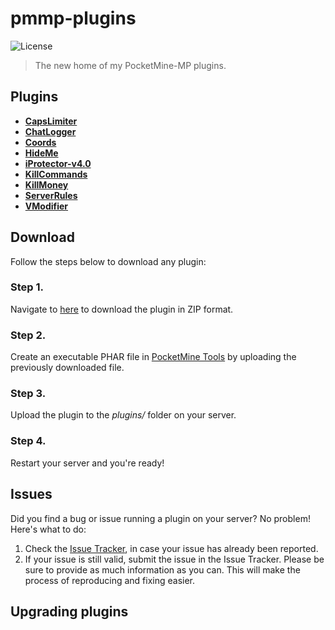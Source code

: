 # pmmp-plugins
![License](https://img.shields.io/badge/license-GNU%20GPLv3-blue.svg)
> The new home of my PocketMine-MP plugins.

## Plugins
- [**CapsLimiter**](https://github.com/kenygamer/pmmp-plugins/blob/master/CapsLimiter)
- [**ChatLogger**](https://github.com/kenygamer/pmmp-plugins/blob/master/ChatLogger)
- [**Coords**](https://github.com/kenygamer/pmmp-plugins/blob/master/Coords)
- [**HideMe**](https://github.com/kenygamer/pmmp-plugins/blob/master/HideMe)
- [**iProtector-v4.0**](https://github.com/kenygamer/pmmp-plugins/blob/master/iProtector-v4.0)
- [**KillCommands**](https://github.com/kenygamer/pmmp-plugins/blob/master/KillCommands)
- [**KillMoney**](https://github.com/kenygamer/pmmp-plugins/blob/master/KillMoney)
- [**ServerRules**](https://github.com/kenygamer/pmmp-plugins/blob/master/ServerRules)
- [**VModifier**](https://github.com/kenygamer/pmmp-plugins/blob/master/VModifier)

## Download
Follow the steps below to download any plugin:
### Step 1.
Navigate to [here](https://kenygamer.herokuapp.com/download-plugin.php) to download the plugin in ZIP format.
### Step 2.
Create an executable PHAR file in [PocketMine Tools](https://pmt.mcpe.fun/pages/zip2phar/) by uploading the previously downloaded file.
### Step 3.
Upload the plugin to the *plugins/* folder on your server.
### Step 4.
Restart your server and you're ready!

## Issues
Did you find a bug or issue running a plugin on your server? No problem! Here's what to do:
1. Check the [Issue Tracker](https://github.com/kenygamer/pmmp-plugins/issues), in case your issue has already been reported.
1. If your issue is still valid, submit the issue in the Issue Tracker. Please be sure to provide as much information as you can. This will make the process of reproducing and fixing easier.

## Upgrading plugins
